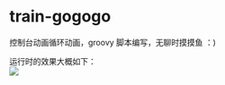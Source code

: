# train-gogogo
控制台动画循环动画，groovy 脚本编写，无聊时摸摸鱼 ：)  


运行时的效果大概如下：  
<img src="http://img.my.csdn.net/uploads/201709/28/1506565981_9225.gif" />   


